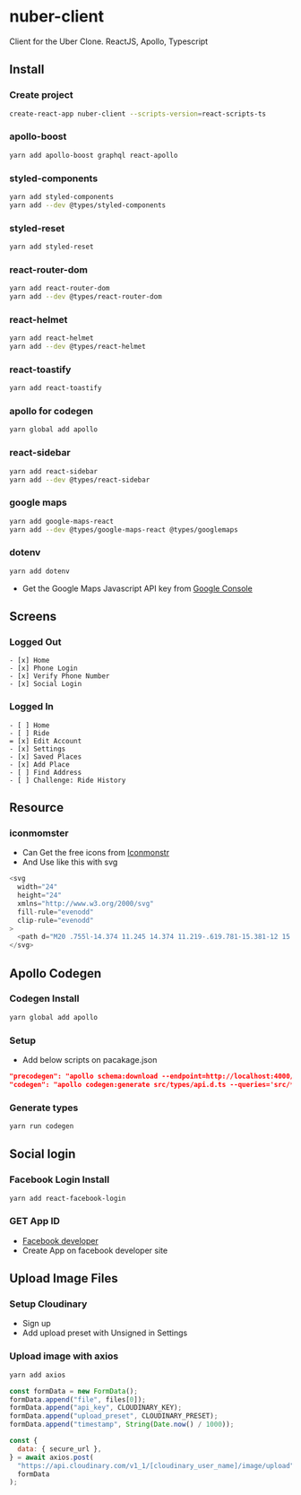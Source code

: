 # nuber-client

Client for the Uber Clone. ReactJS, Apollo, Typescript

## Install

### Create project

```bash
create-react-app nuber-client --scripts-version=react-scripts-ts
```

### apollo-boost

```bash
yarn add apollo-boost graphql react-apollo
```

### styled-components

```bash
yarn add styled-components
yarn add --dev @types/styled-components
```

### styled-reset

```bash
yarn add styled-reset
```

### react-router-dom

```bash
yarn add react-router-dom
yarn add --dev @types/react-router-dom
```

### react-helmet

```bash
yarn add react-helmet
yarn add --dev @types/react-helmet
```

### react-toastify

```bash
yarn add react-toastify
```

### apollo for codegen

```bash
yarn global add apollo
```

### react-sidebar

```bash
yarn add react-sidebar
yarn add --dev @types/react-sidebar
```

### google maps

```bash
yarn add google-maps-react
yarn add --dev @types/google-maps-react @types/googlemaps
```

### dotenv

```bash
yarn add dotenv
```

- Get the Google Maps Javascript API key from [Google Console](https://console.cloud.google.com/)

## Screens

### Logged Out

    - [x] Home
    - [x] Phone Login
    - [x] Verify Phone Number
    - [x] Social Login

### Logged In

    - [ ] Home
    - [ ] Ride
    = [x] Edit Account
    - [x] Settings
    - [x] Saved Places
    - [x] Add Place
    - [ ] Find Address
    - [ ] Challenge: Ride History

## Resource

### iconmomster

- Can Get the free icons from [Iconmonstr](https://iconmonstr.com/)
- And Use like this with svg

```javascript
<svg
  width="24"
  height="24"
  xmlns="http://www.w3.org/2000/svg"
  fill-rule="evenodd"
  clip-rule="evenodd"
>
  <path d="M20 .755l-14.374 11.245 14.374 11.219-.619.781-15.381-12 15.391-12 .609.755z" />
</svg>
```

## Apollo Codegen

### Codegen Install

```bash
yarn global add apollo
```

### Setup

- Add below scripts on pacakage.json

```json
"precodegen": "apollo schema:download --endpoint=http://localhost:4000/graphql",
"codegen": "apollo codegen:generate src/types/api.d.ts --queries='src/**/*.queries.ts' --addTypename --localSchemaFile schema.json --target typescript --outputFlat"
```

### Generate types

```bash
yarn run codegen
```

## Social login

### Facebook Login Install

```bash
yarn add react-facebook-login
```

### GET App ID

- [Facebook developer](https://developers.facebook.com)
- Create App on facebook developer site

## Upload Image Files

### Setup Cloudinary

- Sign up
- Add upload preset with Unsigned in Settings

### Upload image with axios

```bash
yarn add axios
```

```javascript
const formData = new FormData();
formData.append("file", files[0]);
formData.append("api_key", CLOUDINARY_KEY);
formData.append("upload_preset", CLOUDINARY_PRESET);
formData.append("timestamp", String(Date.now() / 1000));

const {
  data: { secure_url },
} = await axios.post(
  "https://api.cloudinary.com/v1_1/[cloudinary_user_name]/image/upload",
  formData
);
```

